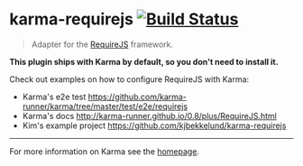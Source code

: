 # karma-requirejs  [![Build Status](https://travis-ci.org/karma-runner/karma-requirejs.png?branch=master)](https://travis-ci.org/karma-runner/karma-requirejs)

> Adapter for the [RequireJS](http://requirejs.org/) framework.

**This plugin ships with Karma by default, so you don't need to install it.**

Check out examples on how to configure RequireJS with Karma:
- Karma's e2e test https://github.com/karma-runner/karma/tree/master/test/e2e/requirejs
- Karma's docs http://karma-runner.github.io/0.8/plus/RequireJS.html
- Kim's example project https://github.com/kjbekkelund/karma-requirejs


----

For more information on Karma see the [homepage].


[homepage]: http://karma-runner.github.io/
